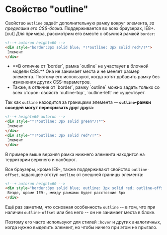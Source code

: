 # Свойство "outline"

Свойство `outline` задаёт дополнительную рамку вокруг элемента, *за пределами его CSS-блока*. Поддерживается во всех браузерах, IE8+.
[cut]
Для примера, рассмотрим его вместе с обычной рамкой `border`:

```html
<!--+ autorun height=60 -->
<div style="border:3px solid blue; *!*outline: 3px solid red*/!*">
 Элемент
</div>
```

<ul>
<li>**В отличие от `border`, рамка `outline` не участвует в блочной модели CSS.** Она не занимает места и не меняет размер элемента. Поэтому его используют, когда хотят добавить рамку без изменения других CSS-параметров.
</li>
<li>Также, в отличие от `border`, рамку `outline` можно задать только со всех сторон: свойств `outline-top`, `outline-left` не существует.</li>
</ul>

Так как `outline` находится за границами элемента -- **`outline`-рамки соседей могут перекрывать друг друга**:

```html
<!--+ height=60 autorun -->
<div style="*!*outline: 3px solid green*/!*">
 Элемент
</div>
<div style="*!*outline: 3px solid red*/!*">
 Элемент
</div>
```

В примере выше верхняя рамка нижнего элемента находится на территории верхнего и наоборот.

Все браузеры, кроме IE9-, также поддерживают свойство `outline-offset`, задающее отступ `outline` от внешней границы элемента:

```html
<!--+ autorun height=60 -->
<div style="border:3px solid blue; outline: 3px solid red; outline-offset:5px">
 Везде, кроме IE9-, между рамками будет расстояние 5px
</div>
```

Ещё раз заметим, что основная особенность `outline` -- в том, что при наличии  `outline-offset` или без него -- он не занимает места в блоке.

Поэтому его часто используют для стилей `:hover` и других аналогичных, когда нужно выделить элемент, но чтобы ничего при этом не прыгало.
